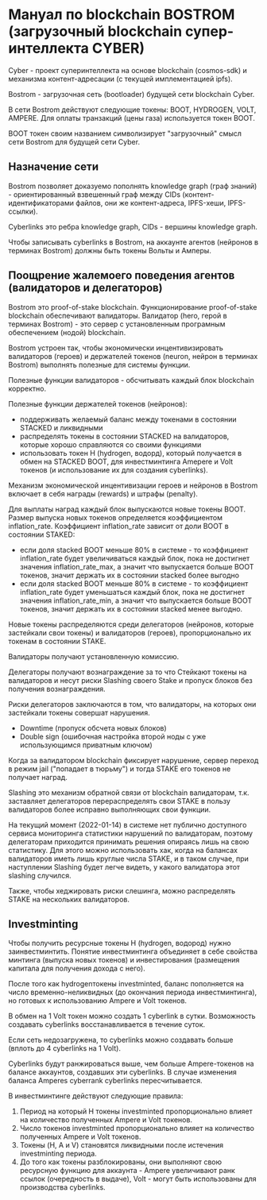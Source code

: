 # Мануал по blockchain BOSTROM (загрузочный blockchain супер-интеллекта CYBER)

Cyber - проект суперинтеллекта на основе blockchain (cosmos-sdk) и механизма контент-адресации (с текущей имплементацией ipfs).

Bostrom - загрузочная сеть (bootloader) будущей сети blockchain Cyber.

В сети Bostrom действуют следующие токены: BOOT, HYDROGEN, VOLT, AMPERE. Для оплаты транзакций (цены газа) используется токен BOOT.

BOOT токен своим названием символизирует "загрузочный" смысл сети Bostrom для будущей сети Cyber.

## Назначение сети

Bostrom позволяет доказуемо пополнять knowledge graph (граф знаний) - ориентированный взвешенный граф между CIDs (контент-идентификаторами файлов, они же контент-адреса, IPFS-хеши, IPFS-ссылки).

Cyberlinks это ребра knowledge graph, CIDs - вершины knowledge graph.

Чтобы записывать cyberlinks в Bostrom, на аккаунте агентов (нейронов в терминах Bostrom) должны быть токены Вольты и Амперы.

## Поощрение жалемоего поведения агентов (валидаторов и делегаторов)

Bostrom это proof-of-stake blockchain. Функционирование proof-of-stake blockchain обеспечивают валидаторы. Валидатор (hero, герой в терминах Bostrom) - это сервер с установленным програмным обеспечением (нодой) blockchain.

Bostrom устроен так, чтобы экономически инцентивизировать валидаторов (героев) и держателей токенов (neuron, нейрон в терминах Bostrom) выполнять полезные для системы функции.

Полезные функции валидаторов - обсчитывать каждый блок blockchain корректно.

Полезные функции держателей токенов (нейронов):

- поддерживать желаемый баланс между токенами в состоянии STACKED и ликвидными
- распределять токены в состоянии STACKED на валидаторов, которые хорошо справляются со своими функциями
- использовать токен H (hydrogen, водорд), который получается в обмен на STACKED BOOT, для инвестминтинга Amepere и Volt токенов (и использование их для создания сyberlinks).

Механизм экономической инцентивизации героев и нейронов в Bostrom включает в себя награды (rewards) и штрафы (penalty).

Для выплаты наград каждый блок выпускаются новые токены BOOT. Размер выпуска новых токенов определяется коэффициентом inflation_rate. Коэффициент inflation_rate зависит от доли BOOT в состоянии STAKED:

- если доля stacked BOOT меньше 80% в системе - то коэффициент inflation_rate будет увеличиваться каждый блок, пока не достигнет значения inflation_rate_max, а значит что выпускается больше BOOT токенов, значит держать их в состоянии stacked более выгодно
- если доля stacked BOOT меньше 80% в системе - то коэффициент inflation_rate будет уменьшаться каждый блок, пока не достигнет значения inflation_rate_min, а значит что выпускается больше BOOT токенов, значит держать их в состоянии stacked менее выгодно.

Новые токены распределяются среди делегаторов (нейронов, которые застейкали свои токены) и валидаторов (героев), пропорционально их токенам в состоянии STAKE.

Валидаторы получают установленную комиссию.

Делегаторы получают вознаграждение за то что Стейкают токены на валидаторов и несут риски Slashing своего Stake и пропуск блоков без получения вознаграждения.

Риски делегаторов заключаются в том, что валидаторы, на которых они застейкали токены совершат нарушения.

- Downtime (пропуск обсчета новых блоков)
- Double sign (ошибочная настройка второй ноды с уже использующимся приватным ключом)

Когда за валидатором blockchain фиксирует нарушение, сервер переход в режим jail ("попадает в тюрьму") и тогда STAKE его токенов не получает наград.

Slashing это механизм обратной связи от blockchain валидаторам, т.к. заставляет делегаторов перераспределять свои STAKE в пользу валидаторов более исправно выполняющих свои функции.

На текущий момент (2022-01-14) в системе нет публично доступного сервиса мониторинга статистики нарушений по валидаторам, поэтому делегаторам приходится принимать решения опираясь лишь на свою статистику. Для этого можно использовать хак, когда на балансах валидаторов иметь лишь круглые числа STAKE, и в таком случае, при наступлении Slashing будет легче видеть, у какого валидатора этот slashing случился.

Также, чтобы хеджировать риски слешинга, можно распределять STAKE на нескольких валидаторов.

## Investminting

Чтобы получить ресурсные токены H (hydrogen, водород) нужно заинвестминтить. Понятие инвестминтинга объединяет в себе свойства минтинга (выпуска новых токенов) и инвестирования (размещения капитала для получения дохода с него).

После того как hydrogenтокены investminted, баланс пополняется на число временно-неликвидных (до окончания периода инвестминтинга), но готовых к использованию Ampere и Volt токенов.

В обмен на 1 Volt токен можно создать 1 cyberlink в сутки. Возможность создавать cyberlinks восстанавливается в течение суток.

Если сеть недозагружена, то cyberlinks можно создавать больше (вплоть до 4 cyberlinks на 1 Volt).

Cyberlinks будут ранжироваться выше, чем больше Ampere-токенов на балансе аккаунтов, создавших эти cyberlinks. В случае изменения баланса Amperes cyberrank cyberlinks пересчитывается.

В инвестминтинге действуют следующие правила:

1. Период на который H токены investminted пропорционально влияет на количество полученных Ampere и Volt токенов.
2. Число токенов investminted пропорционально влияет на количество полученных Ampere и Volt токенов.
3. Токены (H, A и V) становятся ликвидными после истечения investminting периода.
4. До того как токены разблокированы, они выполняют свою ресурсную функцию для аккаунта - Ampere увеличивают ранк ссылок (очередность в выдаче), Volt - могут быть использованы для производства cyberlinks.
